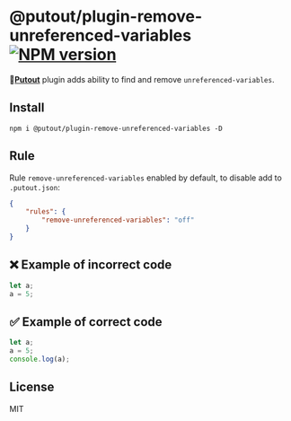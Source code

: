 # @putout/plugin-remove-unreferenced-variables [![NPM version][NPMIMGURL]][NPMURL]

[NPMIMGURL]: https://img.shields.io/npm/v/@putout/plugin-remove-unreferenced-variables.svg?style=flat&longCache=true
[NPMURL]: https://npmjs.org/package/@putout/plugin-remove-unreferenced-variables"npm"

🐊[**Putout**](https://github.com/coderaiser/putout) plugin adds ability to find and remove `unreferenced-variables`.

## Install

```
npm i @putout/plugin-remove-unreferenced-variables -D
```

## Rule

Rule `remove-unreferenced-variables` enabled by default, to disable add to `.putout.json`:

```json
{
    "rules": {
        "remove-unreferenced-variables": "off"
    }
}
```

## ❌ Example of incorrect code

```js
let a;
a = 5;
```

## ✅ Example of correct code

```js
let a;
a = 5;
console.log(a);
```

## License

MIT
